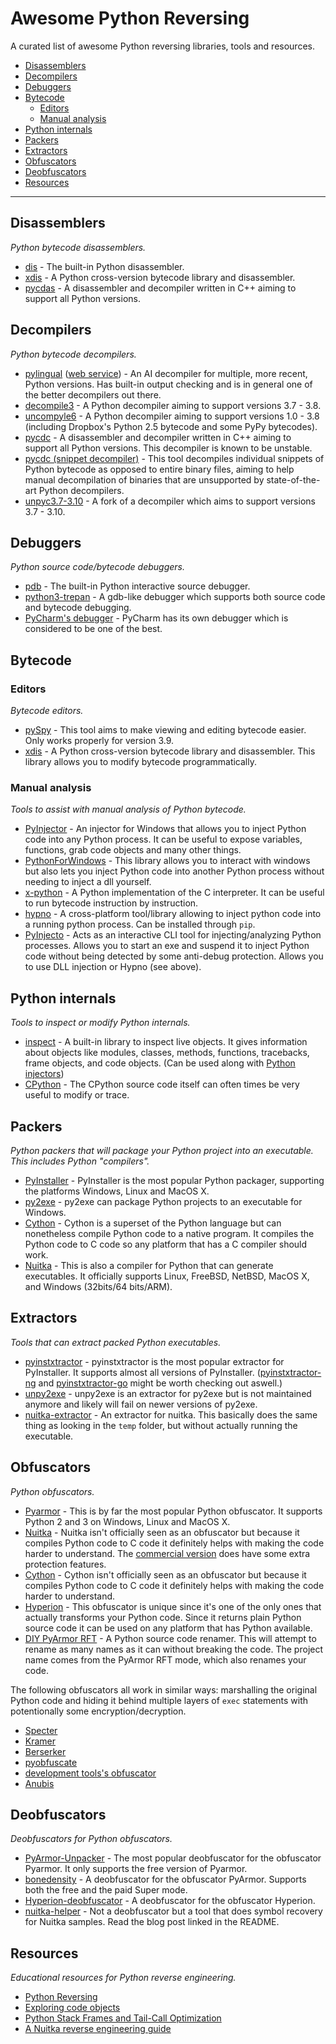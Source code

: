 # Awesome Python Reversing

A curated list of awesome Python reversing libraries, tools and resources.

- [Disassemblers](#disassemblers)
- [Decompilers](#decompilers)
- [Debuggers](#debuggers)
- [Bytecode](#bytecode)
    - [Editors](#editors)
    - [Manual analysis](#manual-analysis)
- [Python internals](#python-internals)
- [Packers](#packers)
- [Extractors](#extractors)
- [Obfuscators](#obfuscators)
- [Deobfuscators](#deobfuscators)
- [Resources](#resources)


---

## Disassemblers

*Python bytecode disassemblers.*

* [dis](https://docs.python.org/3/library/dis.html) - The built-in Python disassembler.
* [xdis](https://github.com/rocky/python-xdis) - A Python cross-version bytecode library and disassembler.
* [pycdas](https://github.com/zrax/pycdc) - A disassembler and decompiler written in C++ aiming to support all Python versions.

## Decompilers

*Python bytecode decompilers.*

* [pylingual](https://github.com/syssec-utd/pylingual) ([web service](https://pylingual.io/)) - An AI decompiler for multiple, more recent, Python versions. Has built-in output checking and is in general one of the better decompilers out there.
* [decompile3](https://github.com/rocky/python-decompile3) - A Python decompiler aiming to support versions 3.7 - 3.8.
* [uncompyle6](https://github.com/rocky/python-uncompyle6) - A Python decompiler aiming to support versions 1.0 - 3.8 (including Dropbox's Python 2.5 bytecode and some PyPy bytecodes).
* [pycdc](https://github.com/zrax/pycdc) - A disassembler and decompiler written in C++ aiming to support all Python versions. This decompiler is known to be unstable.
* [pycdc (snippet decompiler)](https://github.com/extremecoders-re/python-snippet-decompiler) - This tool decompiles individual snippets of Python bytecode as opposed to entire binary files, aiming to help manual decompilation of binaries that are unsupported by state-of-the-art Python decompilers.
* [unpyc3.7-3.10](https://github.com/greyblue9/unpyc37-3.10) - A fork of a decompiler which aims to support versions 3.7 - 3.10.

## Debuggers

*Python source code/bytecode debuggers.*

* [pdb](https://docs.python.org/3/library/pdb.html) - The built-in Python interactive source debugger.
* [python3-trepan](https://github.com/rocky/python3-trepan) - A gdb-like debugger which supports both source code and bytecode debugging.
* [PyCharm's debugger](https://www.jetbrains.com/pycharm/) - PyCharm has its own debugger which is considered to be one of the best.

## Bytecode

### Editors

*Bytecode editors.*

* [pySpy](https://github.com/Svenskithesource/pySpy) - This tool aims to make viewing and editing bytecode easier. Only works properly for version 3.9.
* [xdis](https://github.com/rocky/python-xdis) - A Python cross-version bytecode library and disassembler. This library allows you to modify bytecode programmatically.

### Manual analysis

*Tools to assist with manual analysis of Python bytecode.*

* [PyInjector](https://github.com/call-042PE/PyInjector) - An injector for Windows that allows you to inject Python code into any Python process. It can be useful to expose variables, functions, grab code objects and many other things.
* [PythonForWindows](https://github.com/hakril/PythonForWindows) - This library allows you to interact with windows but also lets you inject Python code into another Python process without needing to inject a dll yourself.
* [x-python](https://github.com/rocky/x-python) - A Python implementation of the C interpreter. It can be useful to run bytecode instruction by instruction.
* [hypno](https://github.com/kmaork/hypno) - A cross-platform tool/library allowing to inject python code into a running python process. Can be installed through `pip`.
* [PyInjecto](https://github.com/BetterWayElectronics/PyInjecto) - Acts as an interactive CLI tool for injecting/analyzing Python processes. Allows you to start an exe and suspend it to inject Python code without being detected by some anti-debug protection. Allows you to use DLL injection or Hypno (see above).

## Python internals

*Tools to inspect or modify Python internals.*

* [inspect](https://docs.python.org/3/library/inspect.html) - A built-in library to inspect live objects. It gives information about objects like modules, classes, methods, functions, tracebacks, frame objects, and code objects. (Can be used along with [Python injectors](#manual-analysis))
* [CPython](https://github.com/python/cpython) - The CPython source code itself can often times be very useful to modify or trace.

## Packers

*Python packers that will package your Python project into an executable. This includes Python "compilers".*

* [PyInstaller](https://pyinstaller.org/) - PyInstaller is the most popular Python packager, supporting the platforms Windows, Linux and MacOS X.
* [py2exe](https://www.py2exe.org/) - py2exe can package Python projects to an executable for Windows.
* [Cython](https://cython.org/) - Cython is a superset of the Python language but can nonetheless compile Python code to a native program. It compiles the Python code to C code so any platform that has a C compiler should work.
* [Nuitka](https://github.com/Nuitka/Nuitka) - This is also a compiler for Python that can generate executables. It officially supports Linux, FreeBSD, NetBSD, MacOS X, and Windows (32bits/64 bits/ARM).

## Extractors

*Tools that can extract packed Python executables.*

* [pyinstxtractor](https://github.com/extremecoders-re/pyinstxtractor) - pyinstxtractor is the most popular extractor for PyInstaller. It supports almost all versions of PyInstaller. ([pyinstxtractor-ng](https://github.com/pyinstxtractor/pyinstxtractor-ng) and [pyinstxtractor-go](https://github.com/pyinstxtractor/pyinstxtractor-go) might be worth checking out aswell.)
* [unpy2exe](https://github.com/matiasb/unpy2exe) - unpy2exe is an extractor for py2exe but is not maintained anymore and likely will fail on newer versions of py2exe.
* [nuitka-extractor](https://github.com/extremecoders-re/nuitka-extractor) - An extractor for nuitka. This basically does the same thing as looking in the `temp` folder, but without actually running the executable.

## Obfuscators

*Python obfuscators.*

* [Pyarmor](https://github.com/dashingsoft/pyarmor) - This is by far the most popular Python obfuscator. It supports Python 2 and 3 on Windows, Linux and MacOS X.
* [Nuitka](https://github.com/Nuitka/Nuitka) - Nuitka isn't officially seen as an obfuscator but because it compiles Python code to C code it definitely helps with making the code harder to understand. The [commercial version](https://nuitka.net/doc/commercial.html) does have some extra protection features.
* [Cython](https://cython.org/) - Cython isn't officially seen as an obfuscator but because it compiles Python code to C code it definitely helps with making the code harder to understand.
* [Hyperion](https://github.com/billythegoat356/Hyperion) - This obfuscator is unique since it's one of the only ones that actually transforms your Python code. Since it returns plain Python source code it can be used on any platform that has Python available.
* [DIY PyArmor RFT](https://github.com/BetterWayElectronics/diy-pyarmor-rft-mode) - A Python source code renamer. This will attempt to rename as many names as it can without breaking the code. The project name comes from the PyArmor RFT mode, which also renames your code.

The following obfuscators all work in similar ways: marshalling the original Python code and hiding it behind multiple layers of `exec` statements with potentionally some encryption/decryption.

* [Specter](https://github.com/billythegoat356/Specter)
* [Kramer](https://github.com/billythegoat356/Kramer)
* [Berserker](https://github.com/billythegoat356/Berserker)
* [pyobfuscate](https://pyobfuscate.com/public/pyd2)
* [development tools's obfuscator](https://development-tools.net/python-obfuscator/)
* [Anubis](https://github.com/0sir1ss/Anubis)

## Deobfuscators

*Deobfuscators for Python obfuscators.*

* [PyArmor-Unpacker](https://github.com/Svenskithesource/PyArmor-Unpacker) - The most popular deobfuscator for the obfuscator Pyarmor. It only supports the free version of Pyarmor.
* [bonedensity](https://github.com/nesrak1/bonedensity) - A deobfuscator for the obfuscator PyArmor. Supports both the free and the paid Super mode.
* [Hyperion-deobfuscator](https://github.com/xKiian/Hyperion-deobfuscator) - A deobfuscator for the obfuscator Hyperion.
* [nuitka-helper](https://github.com/goatmilkkk/nuitka-helper) - Not a deobfuscator but a tool that does symbol recovery for Nuitka samples. Read the blog post linked in the README.

## Resources

*Educational resources for Python reverse engineering.*

* [Python Reversing](https://blog.svenskithesource.be/)
* [Exploring code objects](https://late.am/post/2012/03/26/exploring-python-code-objects.html)
* [Python Stack Frames and Tail-Call Optimization](https://towardsdatascience.com/python-stack-frames-and-tail-call-optimization-4d0ea55b0542)
* [A Nuitka reverse engineering guide](https://goatmilkk.notion.site/Nuitka-a3ac9ee7f3f240f3baa345c17f2b8aa3)
